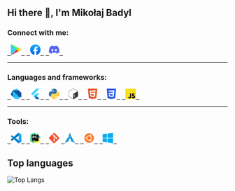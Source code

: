 ## Hi there 👋, I'm Mikołaj Badyl
### Connect with me:
[&nbsp;&nbsp;<img alt="Google Play" title="GooglePlay" height="24" width="24" src="assets/googleplay.svg">&nbsp;&nbsp;](https://play.google.com/store/apps/dev?id=7820499561754221571)
[&nbsp;&nbsp;<img alt="Facebook" title="Facebook" height="24" width="24" src="assets/fb.svg">&nbsp;&nbsp;](https://www.facebook.com/mikolajbadyl/)
[&nbsp;&nbsp;<img alt="Discord" title="Discord" height="24" width="24" src="assets/discord.svg">&nbsp;&nbsp;](https://discordapp.com/users/412617753854345217)

<hr>

### Languages and frameworks:
[&nbsp;&nbsp;<img alt="Dart" title="Dart" height="24" width="24" src="assets/dart.svg">&nbsp;&nbsp;](https://dart.dev/)
[&nbsp;&nbsp;<img alt="Flutter" title="Flutter" height="24" width="24" src="assets/flutter.svg">&nbsp;&nbsp;](https://flutter.dev/)
[&nbsp;&nbsp;<img alt="Python" title="Python" height="24" width="24" src="assets/python.svg">&nbsp;&nbsp;](https://www.python.org/)
[&nbsp;&nbsp;<img alt="Bash" title="Bash" height="24" width="24" src="assets/bash.svg">&nbsp;&nbsp;](https://www.gnu.org/software/bash/)
[&nbsp;&nbsp;<img alt="HTML5" title="Html" height="24" width="24" src="assets/html.svg">&nbsp;&nbsp;]()
[&nbsp;&nbsp;<img alt="CSS" title="Css" height="24" width="24" src="assets/css.svg">&nbsp;&nbsp;]()
[&nbsp;&nbsp;<img alt="JavaScript" title="JavaScript" height="24" width="24" src="assets/js.svg">&nbsp;&nbsp;]()

<hr>

### Tools:
[&nbsp;&nbsp;<img alt="Visual Studio Code" title="vscode" height="24" width="24" src="assets/vscode.svg">&nbsp;&nbsp;](https://code.visualstudio.com/)
[&nbsp;&nbsp;<img alt="Pycharm" title="Pycharm" height="24" width="24" src="assets/pycharm.svg">&nbsp;&nbsp;](https://www.jetbrains.com/pycharm/)
[&nbsp;&nbsp;<img alt="Git" title="Git" height="24" width="24" src="assets/git.svg">](https://git-scm.com/)
[&nbsp;&nbsp;<img alt="Arch Linux" title="Arch" height="24" width="24" src="assets/archlinux.svg">&nbsp;&nbsp;](https://archlinux.org/)
[&nbsp;&nbsp;<img alt="Ubuntu" title="Ubuntu" height="24" width="24" src="assets/ubuntu.svg">&nbsp;&nbsp;](https://ubuntu.com/)
[&nbsp;&nbsp;<img alt="Windows" title="Windows" height="24" width="24" src="assets/windows.svg">&nbsp;&nbsp;](https://www.microsoft.com/pl-pl/windows)

## Top languages
![Top Langs](https://github-readme-stats.vercel.app/api/top-langs/?username=hawier-dev&show_icons=true&theme=radical)
